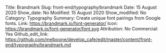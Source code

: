 Title: Brandmark
Slug: front-end/typography/brandmark
Date: 15 August 2020
Show_date: No
Modified: 15 August 2020
Show_modified: No
Category: Typography
Summary: Create unique font pairings from Google fonts. 
Link: https://brandmark.io/font-generator/
Icon: https://brandmark.io/font-generator/font.svg
Attribution: No
Commercial: Yes
Github_edit_link: https://github.com/melboone/develop_cafe/edit/master/content/front-end/typography/brandmark.md